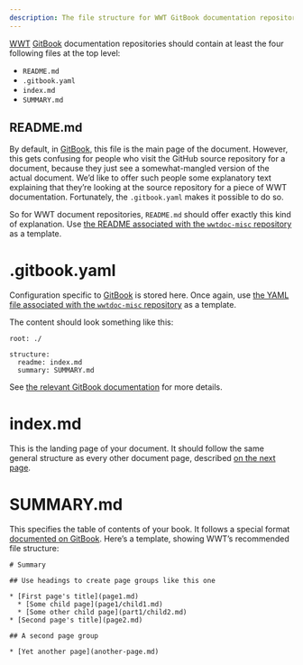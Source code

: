 ```yaml
---
description: The file structure for WWT GitBook documentation repositories.
---
```


[WWT] [GitBook] documentation repositories should contain at least the four
following files at the top level:

- `README.md`
- `.gitbook.yaml`
- `index.md`
- `SUMMARY.md`

[WWT]: http://www.worldwidetelescope.org/
[GitBook]: https://docs.gitbook.com/


## README.md

By default, in [GitBook], this file is the main page of the document. However,
this gets confusing for people who visit the GitHub source repository for a
document, because they just see a somewhat-mangled version of the actual
document. We’d like to offer such people some explanatory text explaining that
they’re looking at the source repository for a piece of WWT documentation.
Fortunately, the `.gitbook.yaml` makes it possible to do so.

So for WWT document repositories, `README.md` should offer exactly this kind
of explanation. Use
[the README associated with the `wwtdoc-misc` repository](https://raw.githubusercontent.com/WorldWideTelescope/wwtdoc-misc/master/README.md)
as a template.


# .gitbook.yaml

Configuration specific to [GitBook] is stored here. Once again, use
[the YAML file associated with the `wwtdoc-misc` repository](https://github.com/WorldWideTelescope/wwtdoc-misc/blob/master/.gitbook.yaml)
as a template.

The content should look something like this:

```
root: ./

structure:
  readme: index.md
  summary: SUMMARY.md
```

See
[the relevant GitBook documentation](https://docs.gitbook.com/integrations/github/content-configuration)
for more details.


# index.md

This is the landing page of your document. It should follow the same general
structure as every other document page, described
[on the next page](./markdown-syntax.md).


# SUMMARY.md

This specifies the table of contents of your book. It follows a special format
[documented on GitBook](https://docs.gitbook.com/integrations/github/content-configuration#summary).
Here’s a template, showing WWT’s recommended file structure:

```
# Summary

## Use headings to create page groups like this one

* [First page's title](page1.md)
  * [Some child page](page1/child1.md)
  * [Some other child page](part1/child2.md)
* [Second page's title](page2.md)

## A second page group

* [Yet another page](another-page.md)
```
